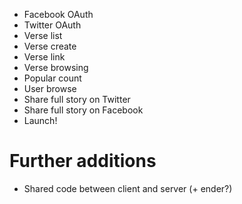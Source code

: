 * Facebook OAuth
* Twitter OAuth
* Verse list
* Verse create
* Verse link
* Verse browsing
* Popular count
* User browse
* Share full story on Twitter
* Share full story on Facebook
* Launch!

# Further additions

* Shared code between client and server (+ ender?)

